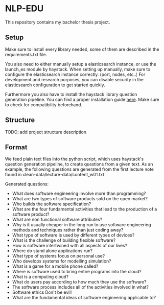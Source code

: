 # NLP-EDU

This repository contains my bachelor thesis project.

## Setup

Make sure to install every library needed, some of them are described in the requirements.txt file.

You also need to either manually setup a elasticsearch instance, or use the launch_es module by haystack. When setting up manually, make sure to configure the elasticsearch instance correctly. (port, nodes, etc..)
For development and research purposes, you can disable security in the elasticsearch configuration to get started quickly.

Furthermore you also have to install the haystack library question generation pipeline.
You can find a proper installation guide [here](https://docs.haystack.deepset.ai/docs/installation). Make sure to check for compatibility beforehand.

## Structure

TODO: add project structure description.

## Format

We feed plain text files into the python script, which uses haystack's question generation pipeline, to create questions from a given text. As an example, the following questions are generated from the first lecture note found in clean-data/lecture-data/content_w01.txt

Generated questions:

- What does software engineering involve more than programming?
- What are two types of software products sold on the open market?
- Who builds the software specification?
- What are the four fundamental activities that lead to the production of a software product?
- What are non functional software attributes?
- Why is it usually cheaper in the long run to use software engineering methods and techniques rather than just coding away?
- What type of software is used by different types of devices?
- What is the challenge of building flexible software?
- How is software intertwined with all aspects of our lives?
- Where do stand alone applications run?
- What type of systems focus on personal use?
- Who develops systems for modelling simulation?
- What is a game for a mobile phone called?
- Where is software used to bring entire programs into the cloud?
- What is a computing cloud?
- What do users pay according to how much they use the software?
- The software process includes all of the activities involved in what?
- Software ethics Don't be evil!
- What are the fundamental ideas of software engineering applicable to?
